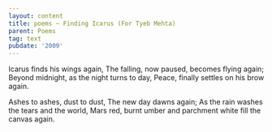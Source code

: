 ```yaml
---
layout: content
title: poems ~ Finding Icarus (For Tyeb Mehta)
parent: Poems
tag: text
pubdate: '2009'
---
```

Icarus finds his wings again,
The falling, now paused, becomes flying again;
Beyond midnight, as the night turns to day,
Peace, finally settles on his brow again.

Ashes to ashes, dust to dust,
The new day dawns again;
As the rain washes the tears and the world,
Mars red, burnt umber and parchment white fill the canvas again.
